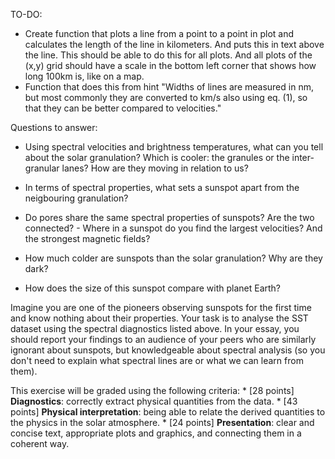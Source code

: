TO-DO:
- Create function that plots a line from a point to a point in plot and calculates the length of the line in kilometers. And puts this in text above the line. This should be able to do this for all plots. And all plots of the (x,y) grid should have a scale in the bottom left corner that shows how long 100km is, like on a map.
- Function that does this from hint "Widths of lines are measured in nm, but most commonly they are converted to km/s also using eq. (1), so that they can be better compared to velocities."

Questions to answer:

- Using spectral velocities and brightness temperatures, what can you tell about the solar granulation?
Which is cooler: the granules or the inter-granular lanes?
How are they moving in relation to us?

- In terms of spectral properties, what sets a sunspot apart from the neigbouring granulation?

- Do pores share the same spectral properties of sunspots? Are the two connected? - Where in a sunspot do you find the largest velocities? And the strongest magnetic fields?

- How much colder are sunspots than the solar granulation? Why are they dark?

- How does the size of this sunspot compare with planet Earth? 


Imagine you are one of the pioneers observing sunspots for the first time and know nothing about their properties. Your task is to analyse the SST dataset using the spectral diagnostics listed above. In your essay, you should report your findings to an audience of your peers who are similarly ignorant about sunspots, but knowledgeable about spectral analysis (so you don't need to explain what spectral lines are or what we can learn from them).

This exercise will be graded using the following criteria: * [28 points] **Diagnostics**: correctly extract physical quantities from the data. * [43 points] **Physical interpretation**: being able to relate the derived quantities to the physics in the solar atmosphere. * [24 points] **Presentation**: clear and concise text, appropriate plots and graphics, and connecting them in a coherent way.
